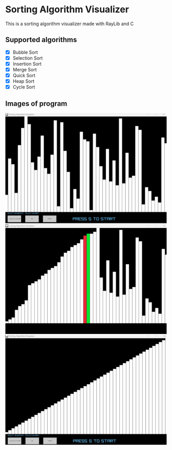 # Sorting Algorithm Visualizer

This is a sorting algorithm visualizer made with RayLib and C

## Supported algorithms
- [x] Bubble Sort
- [x] Selection Sort
- [x] Insertion Sort
- [x] Merge Sort
- [x] Quick Sort
- [x] Heap Sort
- [x] Cycle Sort

## Images of program
![](https://raw.githubusercontent.com/stitas/Sorting-algorithm-visualizer-C/refs/heads/master/preview_images/img0.png)
![](https://raw.githubusercontent.com/stitas/Sorting-algorithm-visualizer-C/refs/heads/master/preview_images/img1.png)
![](https://raw.githubusercontent.com/stitas/Sorting-algorithm-visualizer-C/refs/heads/master/preview_images/img2.png)